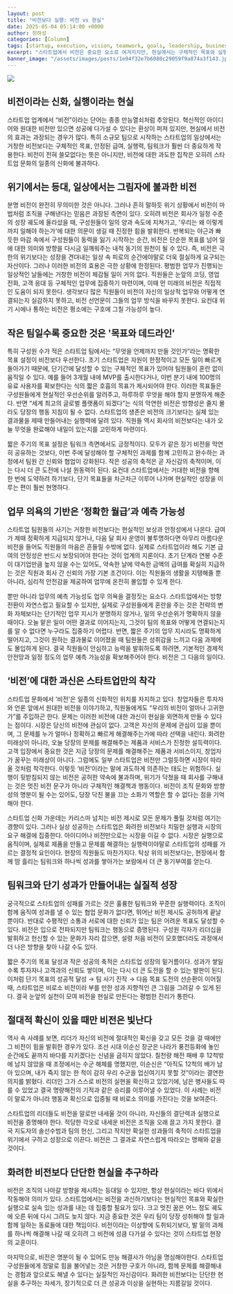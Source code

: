 ```yaml
---
layout: post
title: "비전보다 실행: 비전 vs 현실"
date: 2025-05-04 05:14:00 +0000
author: 정하성
categories: [Column]
tags: [startup, execution, vision, teamwork, goals, leadership, business-strategy]
excerpt: "스타트업에서 비전은 중요한 요소로 여겨지지만, 현실에서는 구체적인 목표와 실행력이 더 중요하다고 강조합니다. 비전은 위기보다는 일상적인 피로의 순간에 힘을 발휘하며, 소규모 팀에서는 명확한 목표와 데드라인이 필요합니다. 직원들의 사기는 현실적인 보상과 안정성에서 나오며, 실행력이 스타트업의 성패를 가르는 핵심 요인입니다. 비전은 명분이 될 수 있지만, 실질적인 성과를 위한 현실적인 접근이 장기적인 성공으로 이끌 수 있습니다."
banner_image: "/assets/images/posts/1e94f32e7b6080c29059f9a874a3f143.jpg"
---
```


![](https://haseong.github.io/assets/images/posts/1e94f32e7b6080c29059f9a874a3f143.jpg)

## 비전이라는 신화, 실행이라는 현실

스타트업 업계에서 “비전”이라는 단어는 종종 만능열쇠처럼 추앙된다. 혁신적인 아이디어와 원대한 비전만 있으면 성공에 다가설 수 있다는 환상이 퍼져 있지만, 현실에서 비전의 효과는 과장되는 경우가 많다. 특히 소규모 팀으로 시작하는 스타트업의 일상에서는 거창한 비전보다는 구체적인 목표, 안정된 급여, 실행력, 팀워크가 훨씬 더 중요하게 작용한다. 비전이 전혀 쓸모없다는 뜻은 아니지만, 비전에 대한 과도한 집착은 오히려 스타트업 문화의 일종의 신화에 불과하다.

## 위기에서는 등대, 일상에서는 그림자에 불과한 비전

분명 비전이 완전히 무의미한 것은 아니다. 그러나 흔히 말하듯 위기 상황에서 비전이 마법처럼 조직을 구해낸다는 믿음은 과장된 측면이 있다. 오히려 비전은 회사가 일정 수준의 성장 궤도에 올라섰을 때, 구성원들이 일의 양과 속도에 지쳐가고, '우리는 왜 이렇게까지 일해야 하는가'에 대한 의문이 생길 때 진정한 힘을 발휘한다. 반복되는 야근과 빠듯한 마감 속에서 구성원들이 동력을 잃기 시작하는 순간, 비전은 단순한 목표를 넘어 일에 대한 의미와 방향을 다시금 일깨워주는 내적 동기의 원천이 될 수 있다. 즉, 비전은 극한의 위기보다는 성장을 견뎌내는 일상 속 피로의 순간에야말로 더욱 절실하게 요구되는 자산이다. 그러나 이러한 비전의 효용은 극한 상황에 한정된다. 평범한 업무가 진행되는 일상적인 날들에는 거창한 비전이 체감될 일이 거의 없다. 직원들은 눈앞의 코딩, 영업 전화, 고객 응대 등 구체적인 업무에 집중하기 마련이며, 이때 먼 미래의 비전은 직접적인 도움이 되지 못한다. 생각보다 많은 직원들이 비전이 자신의 일상적 업무와 어떻게 연결되는지 실감하지 못하고, 비전 선언문이 그들의 업무 방식을 바꾸지 못한다. 요컨대 위기 시에나 통하는 비전은 평소에는 구호에 그칠 가능성이 높다.

## 작은 팀일수록 중요한 것은 '목표와 데드라인'

특히 구성원 수가 적은 스타트업 팀에서는 “무엇을 언제까지 만들 것인가”라는 명확한 목표 설정이 비전보다 우선한다. 초기 스타트업은 자원이 한정적이고 모든 일이 빠르게 돌아가기 때문에, 단기간에 달성할 수 있는 구체적인 목표가 있어야 팀원들이 혼란 없이 움직일 수 있다. 예를 들어 3개월 내에 MVP를 출시한다거나, 이번 분기 내에 100명의 유료 사용자를 확보한다는 식의 짧은 호흡의 목표가 제시되어야 한다. 이러한 목표들은 구성원들에게 현실적인 우선순위를 알려주고, 하루하루 무엇을 해야 할지 분명하게 해준다. 반면 “세계 최고의 글로벌 플랫폼이 되겠다”는 식의 막연한 비전은 방향성은 줄지 몰라도 당장의 행동 지침이 될 수 없다. 스타트업의 생존은 비전의 크기보다는 실체 있는 결과물을 제때 만들어내는 실행력에 달려 있다. 직원들 역시 회사의 비전보다는 내가 오늘 무엇을 완료해야 내일이 있는지를 고민하게 마련이다.

짧은 주기의 목표 설정은 팀워크 측면에서도 긍정적이다. 모두가 같은 장기 비전을 막연히 공유하는 것보다, 이번 주에 달성해야 할 구체적인 과제를 함께 고민하고 완수하는 과정에서 팀원 간 신뢰와 협업이 강화된다. 작은 성공의 축적은 곧 자신감의 축적이며, 이는 다시 더 큰 도전에 나설 원동력이 된다. 요컨대 스타트업에서는 거대한 비전을 향해 한 번에 도약하려 하기보다, 단기 목표들을 차근차근 이루어 나가며 현실적인 성장을 이루는 편이 훨씬 현명하다.

## 업무 의욕의 기반은 ‘정확한 월급’과 예측 가능성

스타트업 팀원들의 사기는 거창한 비전보다는 현실적인 보상과 안정성에서 나온다. 급여가 제때 정확하게 지급되지 않거나, 다음 달 회사 운영이 불투명하다면 아무리 아름다운 비전을 들어도 직원들의 마음은 흔들릴 수밖에 없다. 실제로 스타트업이라 해도 기본 급여의 안정성은 반드시 보장되어야 한다는 것이 업계의 지론이다. 초기 단계라 연봉 수준이 대기업만큼 높지 않을 수는 있어도, 약속한 날에 약속한 금액의 급여를 확실히 지급하는 것은 직원과 회사 간 신뢰의 가장 기본 조건이다. 이는 직원들의 생활을 지탱해줄 뿐 아니라, 심리적 안전감을 제공하여 업무에 온전히 몰입할 수 있게 한다.

뿐만 아니라 업무의 예측 가능성도 업무 의욕을 결정짓는 요소다. 스타트업에서는 방향 전환이 자연스럽고 필요할 수 있지만, 실제로 구성원들에게 혼란을 주는 것은 전략의 변화 자체보다는 단기적인 업무 지시가 분명하지 않거나, 일의 우선순위가 명확하지 않을 때이다. 오늘 맡은 일이 어떤 결과로 이어지는지, 그것이 팀의 목표와 어떻게 연결되는지를 알 수 없다면 누구라도 집중하기 어렵다. 반면, 짧은 주기의 업무 지시라도 명확하게 떨어지고, 그것이 원하는 결과물로 이어졌을 때 팀원들은 성취감을 느끼고 다음 과제에도 몰입하게 된다. 결국 직원들이 안심하고 능력을 발휘하도록 하려면, 기본적인 경제적 안전망과 일정 정도의 업무 예측 가능성을 확보해주어야 한다. 비전은 그 다음의 일이다.

## ‘비전’에 대한 과신은 스타트업만의 착각

스타트업 문화에서 '비전'은 일종의 신화적인 위치를 차지하고 있다. 창업자들은 투자자와 언론 앞에서 원대한 비전을 이야기하고, 직원들에게도 “우리의 비전이 얼마나 고귀한가”를 주입하곤 한다. 문제는 이러한 비전에 대한 과신이 현실을 외면하게 만들 수 있다는 점이다. 시장은 당신의 비전에 관심이 없다. 고객은 자신의 문제에 관심이 있을 뿐이며, 그 문제를 누가 얼마나 정확하고 빠르게 해결해주는가에 따라 선택을 내린다. 화려한 미래상이 아니라, 오늘 당장의 문제를 해결해주는 제품과 서비스가 진정한 설득력이다. 고객 입장에서 중요한 것은 지금 당장의 문제를 해결해주는 제품과 서비스이지, 창업자가 꿈꾸는 미래상이 아니다. 그럼에도 일부 스타트업은 비전만 그럴듯하면 시장이 따라올 것처럼 착각한다. 이렇듯 ‘비전’이라는 말에 과도하게 의존하는 태도는 위험하다. 실행이 뒷받침되지 않는 비전은 공허한 약속에 불과하며, 위기가 닥쳤을 때 회사를 구해내는 것은 멋진 비전 문구가 아니라 구체적인 해결책과 행동이다. 비전이 조직 문화와 방향성의 명분이 될 수는 있어도, 당장 닥친 불을 끄는 소화기 역할은 할 수 없다는 점을 기억해야 한다.

스타트업 신화 가운데는 카리스마 넘치는 비전 제시로 모든 문제가 풀릴 것처럼 여기는 경향이 있다. 그러나 실상 성공하는 스타트업은 화려한 비전보다 치밀한 실행과 시장의 요구 해결에 집중한다. 아이디어나 비전만으로는 시장을 이길 수 없다. 시장은 실행으로 움직이며, 실제로 제품을 만들고 문제를 해결하는 실행력이야말로 스타트업의 성패를 가르는 결정적 요인이다. 현장의 직원들도 마찬가지다. 탁상 위의 비전보다는, 현장에서 함께 땀 흘리는 팀워크와 하나씩 성과를 쌓아가는 보람에서 더 큰 동기부여를 얻는다.

## 팀워크와 단기 성과가 만들어내는 실질적 성장

궁극적으로 스타트업의 성패를 가르는 것은 훌륭한 팀워크와 꾸준한 실행력이다. 조직이 함께 움직여 성과를 낼 수 있는 협업 문화가 없다면, 뛰어난 비전 제시도 공허하게 끝날 뿐이다. 반대로 수평적인 소통과 서로에 대한 신뢰가 있는 팀은 어려운 목표도 달성할 수 있다. 비전은 입으로 전파되지만 팀워크는 행동으로 증명된다. 구성원 각자가 리더십을 발휘하고 헌신할 수 있는 문화가 자리 잡으면, 설령 처음 비전이 모호했더라도 과정에서 더 나은 방향을 찾아 나갈 수도 있다.

짧은 주기의 목표 달성과 작은 성공의 축적은 스타트업 성장의 밑거름이다. 성과가 쌓일수록 투자자나 고객과의 신뢰도 쌓이며, 이는 다시 더 큰 도전을 할 수 있는 발판이 된다. 이처럼 단기 목표의 성공적 달성 → 팀 사기 진작 → 다음 목표 도전의 선순환이 이어질 때, 스타트업은 비로소 비전이라 부를 만한 성과 지향적인 큰 그림을 그려갈 수 있게 된다. 결국 눈앞의 실천이 모여 비전을 현실로 만든다는 평범한 진리가 통한다.

## 절대적 확신이 있을 때만 비전은 빛난다

역사 속 사례를 보면, 리더가 자신의 비전에 절대적인 확신을 갖고 모든 것을 걸 때에만 그 비전이 힘을 발휘한 경우가 있다. 조선 시대 이순신 장군은 나라가 풍전등화에 놓인 순간에도 끝까지 바다를 지키겠다는 신념을 굽히지 않았다. 칠천량 해전 패배 후 12척밖에 남지 않았을 때 조정에서는 수군 해체를 명했지만, 이순신은 “아직도 12척의 배가 남아 있으며, 내가 죽지 않는 한 적이 감히 우리 수군을 업신여기지 못할 것”이라는 결연한 의지를 밝혔다. 리더인 그가 스스로 비전의 실현을 확신하고 있었기에, 남은 병사들도 따를 수 있었고 결국 명량해전의 기적과 같은 승리를 이루어낼 수 있었다. 이 사례는 비전이 말로가 아니라 행동과 확신으로 입증될 때 비로소 의미를 가진다는 것을 보여준다.

스타트업의 리더들도 비전을 말로만 내세울 것이 아니라, 자신들의 결단력과 실행으로 비전을 증명해야 한다. 적당한 각오로 내세운 비전은 조직을 오래 끌고 가지 못한다. 결국 지도자의 솔선수범과 팀의 헌신, 그리고 작지만 확실한 성과들의 축적이 스타트업을 위기에서 구하고 성장으로 이끈다. 비전은 그 결과로 자연스럽게 따라오는 명패와 같을 것이다.

## 화려한 비전보다 단단한 현실을 추구하라

비전은 조직의 나아갈 방향을 제시하는 등대일 수 있지만, 항상 현실이라는 바다 위에서 작동해야 의미가 있다. 스타트업에서는 비전을 과신하기보다는 현실적인 목표와 확실한 실행으로 실속 있는 성과를 내는 데 집중할 필요가 있다. 크고 멋진 꿈은 어느 정도 궤도에 오른 뒤에 다시 그려도 늦지 않다. 지금 중요한 것은 우리 팀이 당장 성취해야 할 일과 함께 일하는 동료들에 대한 책임이다. 비전이라는 이상향에 도취되기보다, 발 밑의 과제를 하나씩 해결해 나갈 때 오히려 그 비전에 성큼 다가설 수 있다는 것이 스타트업 현장의 교훈이다.

마지막으로, 비전은 명분이 될 수 있어도 만능 해결사가 아님을 명심해야한다. 스타트업 구성원들에게 정말로 힘을 불어넣는 것은 거창한 구호가 아니라, 함께 문제를 해결해내는 경험과 앞으로도 해낼 수 있다는 실질적인 자신감이다. 화려한 비전보다는 단단한 현실을 추구하는 자세가, 장기적으로 더 큰 성공과 이상을 실현하는 지름길일 것이다.

